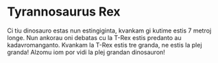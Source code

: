 # Tyrannosaurus Rex

Ci tiu dinosauro estas nun estingiginta, kvankam gi kutime estis 7 metroj longe.
Nun ankorau oni debatas cu la T-Rex estis predanto au kadavromanganto. Kvankam
la T-Rex estis tre granda, ne estis la plej granda! Alzomu iom por vidi la plej
grandan dinosauron!
